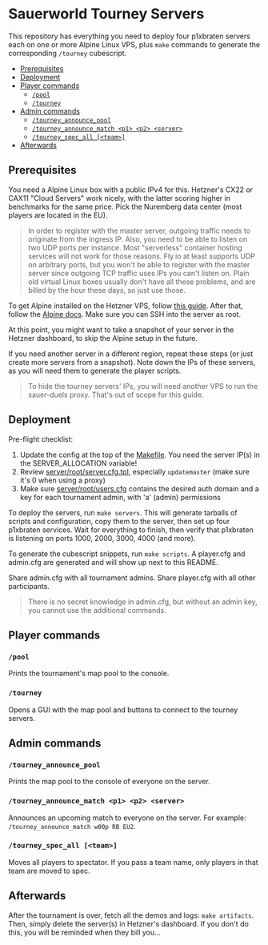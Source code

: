 # Sauerworld Tourney Servers

This repository has everything you need to deploy four p1xbraten servers each on one or more Alpine Linux VPS, plus `make` commands to generate the corresponding `/tourney` cubescript.

- [Prerequisites](#prerequisites)
- [Deployment](#deployment)
- [Player commands](#player-commands)
  - [`/pool`](#pool)
  - [`/tourney`](#tourney)
- [Admin commands](#admin-commands)
  - [`/tourney_announce_pool`](#tourney_announce_pool)
  - [`/tourney_announce_match <p1> <p2> <server>`](#tourney_announce_match-p1-p2-server)
  - [`/tourney_spec_all [<team>]`](#tourney_spec_all-team)
- [Afterwards](#afterwards)

## Prerequisites

You need a Alpine Linux box with a public IPv4 for this. Hetzner's CX22 or CAX11 "Cloud Servers" work nicely, with the latter scoring higher in benchmarks for the same price. Pick the Nuremberg data center (most players are located in the EU).

> In order to register with the master server, outgoing traffic needs to originate from the ingress IP. Also, you need to be able to listen on two UDP ports per instance. Most "serverless" container hosting services will not work for those reasons. Fly.io at least supports UDP on arbitrary ports, but you won't be able to register with the master server since outgoing TCP traffic uses IPs you can't listen on. Plain old virtual Linux boxes usually don't have all these problems, and are billed by the hour these days, so just use those.

To get Alpine installed on the Hetzner VPS, follow [this guide](https://web.archive.org/web/20240720225201/https://lemonsh.moe/blog/alpine-hetzner/). After that, follow the [Alpine docs](https://docs.alpinelinux.org/user-handbook/0.1a/Installing/setup_alpine.html). Make sure you can SSH into the server as root.

At this point, you might want to take a snapshot of your server in the Hetzner dashboard, to skip the Alpine setup in the future.

If you need another server in a different region, repeat these steps (or just create more servers from a snapshot). Note down the IPs of these servers, as you will need them to generate the player scripts.

> To hide the tourney servers' IPs, you will need another VPS to run the sauer-duels proxy. That's out of scope for this guide.

## Deployment

Pre-flight checklist:

1. Update the config at the top of the [Makefile](./Makefile). You need the server IP(s) in the SERVER_ALLOCATION variable!
2. Review [server/root/server.cfg.tpl](./server/root/server.cfg.tpl), especially `updatemaster` (make sure it's 0 when using a proxy)
3. Make sure [server/root/users.cfg](./server/root/users.cfg) contains the desired auth domain and a key for each tournament admin, with 'a' (admin) permissions

To deploy the servers, run `make servers`. This will generate tarballs of scripts and configuration, copy them to the server, then set up four p1xbraten services. Wait for everything to finish, then verify that p1xbraten is listening on ports 1000, 2000, 3000, 4000 (and more).

To generate the cubescript snippets, run `make scripts`. A player.cfg and admin.cfg are generated and will show up next to this README.

Share admin.cfg with all tournament admins. Share player.cfg with all other participants.

> There is no secret knowledge in admin.cfg, but without an admin key, you cannot use the additional commands.

## Player commands

### `/pool`

Prints the tournament's map pool to the console.

### `/tourney`

Opens a GUI with the map pool and buttons to connect to the tourney servers.

## Admin commands

### `/tourney_announce_pool`

Prints the map pool to the console of everyone on the server.

### `/tourney_announce_match <p1> <p2> <server>`

Announces an upcoming match to everyone on the server. For example: `/tourney_announce_match w00p RB EU2`.

### `/tourney_spec_all [<team>]`

Moves all players to spectator. If you pass a team name, only players in that team are moved to spec.

## Afterwards

After the tournament is over, fetch all the demos and logs: `make artifacts`. Then, simply delete the server(s) in Hetzner's dashboard. If you don't do this, you will be reminded when they bill you...
